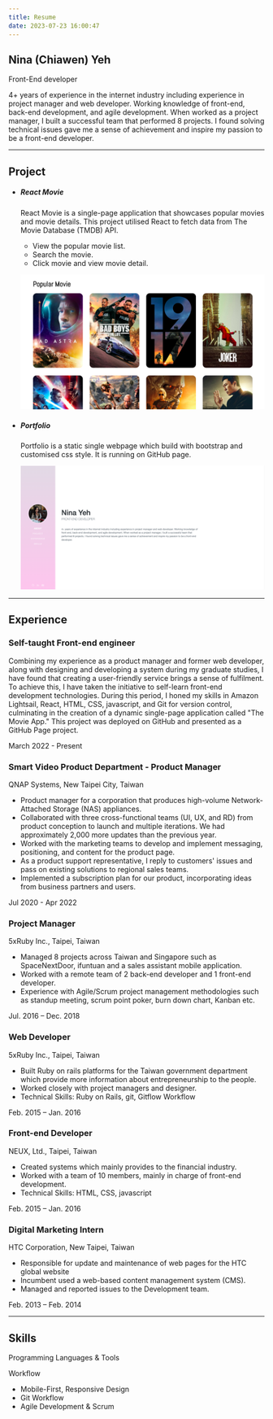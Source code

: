 ```yaml
---
title: Resume
date: 2023-07-23 16:00:47
---
```

       
<!-- [Nina Yeh ![](images/nina-pink.jpg)](#page-top) 

*   [About](#about)
*   [Project](#project)
*   [Experience](#experience)
*   [Skills](#skills)

[](https://github.com/ninayeh)[](https://www.linkedin.com/in/ninayeh/)[](mailto:itsninayeh@gmail.com) -->

Nina (Chiawen) Yeh
--------

Front-End developer

4+ years of experience in the internet industry including experience in project manager and web developer. Working knowledge of front-end, back-end development, and agile development. When worked as a project manager, I built a successful team that performed 8 projects. I found solving technical issues gave me a sense of achievement and inspire my passion to be a front-end developer.

* * *

Project
-------

*   ##### React Movie
    
    React Movie is a single-page application that showcases popular movies and movie details. This project utilised React to fetch data from The Movie Database (TMDB) API.
    
    *   View the popular movie list.
    *   Search the movie.
    *   Click movie and view movie detail.
    
    [![](images/project-2.png)](https://itsninayeh.com/react-movie/)
    
*   ##### Portfolio
    
    Portfolio is a static single webpage which build with bootstrap and customised css style. It is running on GitHub page.
    
    [![](images/project-3.png)](https://itsninayeh.com/portfolio/)

* * *

Experience
----------

### Self-taught Front-end engineer

Combining my experience as a product manager and former web developer, along with designing and developing a system during my graduate studies, I have found that creating a user-friendly service brings a sense of fulfilment. To achieve this, I have taken the initiative to self-learn front-end development technologies. During this period, I honed my skills in Amazon Lightsail, React, HTML, CSS, javascript, and Git for version control, culminating in the creation of a dynamic single-page application called "The Movie App." This project was deployed on GitHub and presented as a GitHub Page project.

March 2022 - Present

### Smart Video Product Department - Product Manager

QNAP Systems, New Taipei City, Taiwan

*   Product manager for a corporation that produces high-volume Network-Attached Storage (NAS) appliances.
*   Collaborated with three cross-functional teams (UI, UX, and RD) from product conception to launch and multiple iterations. We had approximately 2,000 more updates than the previous year.
*   Worked with the marketing teams to develop and implement messaging, positioning, and content for the product page.
*   As a product support representative, I reply to customers' issues and pass on existing solutions to regional sales teams.
*   Implemented a subscription plan for our product, incorporating ideas from business partners and users.

Jul 2020 - Apr 2022

### Project Manager

5xRuby Inc., Taipei, Taiwan

*   Managed 8 projects across Taiwan and Singapore such as SpaceNextDoor, ifuntuan and a sales assistant mobile application.
*   Worked with a remote team of 2 back-end developer and 1 front-end developer.
*   Experience with Agile/Scrum project management methodologies such as standup meeting, scrum point poker, burn down chart, Kanban etc.

Jul. 2016 – Dec. 2018

### Web Developer

5xRuby Inc., Taipei, Taiwan

*   Built Ruby on rails platforms for the Taiwan government department which provide more information about entrepreneurship to the people.
*   Worked closely with project managers and designer.
*   Technical Skills: Ruby on Rails, git, Gitflow Workflow

Feb. 2015 – Jan. 2016

### Front-end Developer

NEUX, Ltd., Taipei, Taiwan

*   Created systems which mainly provides to the financial industry.
*   Worked with a team of 10 members, mainly in charge of front-end development.
*   Technical Skills: HTML, CSS, javascript

Feb. 2015 – Jan. 2016

### Digital Marketing Intern

HTC Corporation, New Taipei, Taiwan

*   Responsible for update and maintenance of web pages for the HTC global website
*   Incumbent used a web-based content management system (CMS).
*   Managed and reported issues to the Development team.

Feb. 2013 – Feb. 2014

* * *

Skills
------

Programming Languages & Tools

<i class="fa-brands fa-react fa-2xl"></i>  <i class="fa-brands fa-square-js fa-2xl">  </i><i class="fa-brands fa-html5 fa-2xl"></i>


Workflow

*   Mobile-First, Responsive Design
*   Git Workflow
*   Agile Development & Scrum
